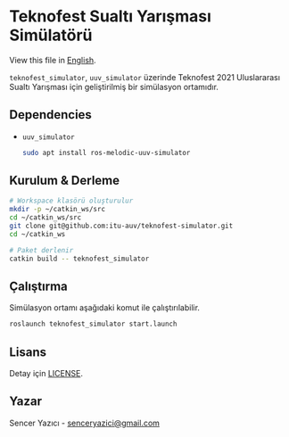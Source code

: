 # Teknofest Sualtı Yarışması Simülatörü
View this file in [English](README.md).

`teknofest_simulator`, `uuv_simulator` üzerinde Teknofest 2021 Uluslararası Sualtı Yarışması için geliştirilmiş bir simülasyon ortamıdır.

## Dependencies
- `uuv_simulator`
  ```sh
  sudo apt install ros-melodic-uuv-simulator
  ```

## Kurulum & Derleme
```sh
# Workspace klasörü oluşturulur
mkdir -p ~/catkin_ws/src
cd ~/catkin_ws/src
git clone git@github.com:itu-auv/teknofest-simulator.git
cd ~/catkin_ws

# Paket derlenir
catkin build -- teknofest_simulator
```

## Çalıştırma
Simülasyon ortamı aşağıdaki komut ile çalıştırılabilir.
```sh
roslaunch teknofest_simulator start.launch
```

## Lisans
Detay için [LICENSE](LICENSE).

## Yazar
Sencer Yazıcı - [senceryazici@gmail.com](mailto:senceryazici@gmail.com)